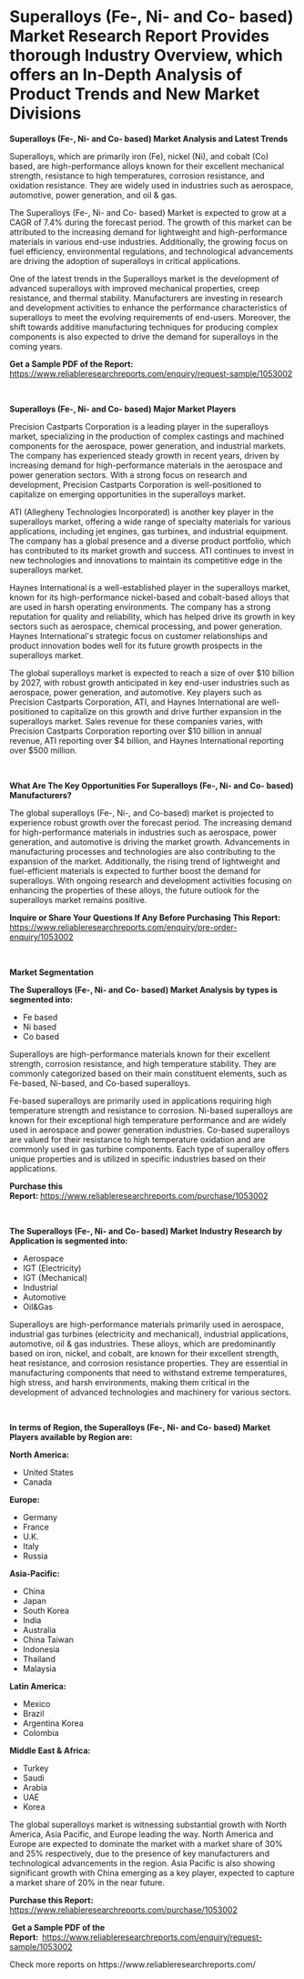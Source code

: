 <p><h1>Superalloys (Fe-, Ni- and Co- based) Market Research Report Provides thorough Industry Overview, which offers an In-Depth Analysis of Product Trends and New Market Divisions</h1></p><p><strong>Superalloys (Fe-, Ni- and Co- based) Market Analysis and Latest Trends</strong></p>
<p><p>Superalloys, which are primarily iron (Fe), nickel (Ni), and cobalt (Co) based, are high-performance alloys known for their excellent mechanical strength, resistance to high temperatures, corrosion resistance, and oxidation resistance. They are widely used in industries such as aerospace, automotive, power generation, and oil & gas.</p><p>The Superalloys (Fe-, Ni- and Co- based) Market is expected to grow at a CAGR of 7.4% during the forecast period. The growth of this market can be attributed to the increasing demand for lightweight and high-performance materials in various end-use industries. Additionally, the growing focus on fuel efficiency, environmental regulations, and technological advancements are driving the adoption of superalloys in critical applications.</p><p>One of the latest trends in the Superalloys market is the development of advanced superalloys with improved mechanical properties, creep resistance, and thermal stability. Manufacturers are investing in research and development activities to enhance the performance characteristics of superalloys to meet the evolving requirements of end-users. Moreover, the shift towards additive manufacturing techniques for producing complex components is also expected to drive the demand for superalloys in the coming years.</p></p>
<p><strong>Get a Sample PDF of the Report:&nbsp;</strong> <a href="https://www.reliableresearchreports.com/enquiry/request-sample/1053002">https://www.reliableresearchreports.com/enquiry/request-sample/1053002</a></p>
<p>&nbsp;</p>
<p><strong>Superalloys (Fe-, Ni- and Co- based) Major Market Players</strong></p>
<p><p>Precision Castparts Corporation is a leading player in the superalloys market, specializing in the production of complex castings and machined components for the aerospace, power generation, and industrial markets. The company has experienced steady growth in recent years, driven by increasing demand for high-performance materials in the aerospace and power generation sectors. With a strong focus on research and development, Precision Castparts Corporation is well-positioned to capitalize on emerging opportunities in the superalloys market.</p><p>ATI (Allegheny Technologies Incorporated) is another key player in the superalloys market, offering a wide range of specialty materials for various applications, including jet engines, gas turbines, and industrial equipment. The company has a global presence and a diverse product portfolio, which has contributed to its market growth and success. ATI continues to invest in new technologies and innovations to maintain its competitive edge in the superalloys market.</p><p>Haynes International is a well-established player in the superalloys market, known for its high-performance nickel-based and cobalt-based alloys that are used in harsh operating environments. The company has a strong reputation for quality and reliability, which has helped drive its growth in key sectors such as aerospace, chemical processing, and power generation. Haynes International's strategic focus on customer relationships and product innovation bodes well for its future growth prospects in the superalloys market.</p><p>The global superalloys market is expected to reach a size of over $10 billion by 2027, with robust growth anticipated in key end-user industries such as aerospace, power generation, and automotive. Key players such as Precision Castparts Corporation, ATI, and Haynes International are well-positioned to capitalize on this growth and drive further expansion in the superalloys market. Sales revenue for these companies varies, with Precision Castparts Corporation reporting over $10 billion in annual revenue, ATI reporting over $4 billion, and Haynes International reporting over $500 million.</p></p>
<p>&nbsp;</p>
<p><strong>What Are The Key Opportunities For Superalloys (Fe-, Ni- and Co- based) Manufacturers?</strong></p>
<p><p>The global superalloys (Fe-, Ni-, and Co-based) market is projected to experience robust growth over the forecast period. The increasing demand for high-performance materials in industries such as aerospace, power generation, and automotive is driving the market growth. Advancements in manufacturing processes and technologies are also contributing to the expansion of the market. Additionally, the rising trend of lightweight and fuel-efficient materials is expected to further boost the demand for superalloys. With ongoing research and development activities focusing on enhancing the properties of these alloys, the future outlook for the superalloys market remains positive.</p></p>
<p><strong>Inquire or Share Your Questions If Any Before Purchasing This Report:</strong> <a href="https://www.reliableresearchreports.com/enquiry/pre-order-enquiry/1053002">https://www.reliableresearchreports.com/enquiry/pre-order-enquiry/1053002</a></p>
<p>&nbsp;</p>
<p><strong>Market Segmentation</strong></p>
<p><strong>The Superalloys (Fe-, Ni- and Co- based) Market Analysis by types is segmented into:</strong></p>
<p><ul><li>Fe based</li><li>Ni based</li><li>Co based</li></ul></p>
<p><p>Superalloys are high-performance materials known for their excellent strength, corrosion resistance, and high temperature stability. They are commonly categorized based on their main constituent elements, such as Fe-based, Ni-based, and Co-based superalloys. </p><p>Fe-based superalloys are primarily used in applications requiring high temperature strength and resistance to corrosion. Ni-based superalloys are known for their exceptional high temperature performance and are widely used in aerospace and power generation industries. Co-based superalloys are valued for their resistance to high temperature oxidation and are commonly used in gas turbine components. Each type of superalloy offers unique properties and is utilized in specific industries based on their applications.</p></p>
<p><strong>Purchase this Report:&nbsp;</strong><a href="https://www.reliableresearchreports.com/purchase/1053002">https://www.reliableresearchreports.com/purchase/1053002</a></p>
<p>&nbsp;</p>
<p><strong>The Superalloys (Fe-, Ni- and Co- based) Market Industry Research by Application is segmented into:</strong></p>
<p><ul><li>Aerospace</li><li>IGT (Electricity)</li><li>IGT (Mechanical)</li><li>Industrial</li><li>Automotive</li><li>Oil&Gas</li></ul></p>
<p><p>Superalloys are high-performance materials primarily used in aerospace, industrial gas turbines (electricity and mechanical), industrial applications, automotive, oil & gas industries. These alloys, which are predominantly based on iron, nickel, and cobalt, are known for their excellent strength, heat resistance, and corrosion resistance properties. They are essential in manufacturing components that need to withstand extreme temperatures, high stress, and harsh environments, making them critical in the development of advanced technologies and machinery for various sectors.</p></p>
<p>&nbsp;</p>
<p><strong>In terms of Region, the Superalloys (Fe-, Ni- and Co- based) Market Players available by Region are:</strong></p>
<p>
    <p> <strong> North America: </strong>
        <ul>
            <li>United States</li>
            <li>Canada</li>
        </ul>
        </p> 
    <p> <strong> Europe: </strong>
        <ul>
            <li>Germany</li>
            <li>France</li>
            <li>U.K.</li>
            <li>Italy</li>
            <li>Russia</li>
        </ul>
        </p> 
    <p> <strong> Asia-Pacific: </strong>
        <ul>
            <li>China</li>
            <li>Japan</li>
            <li>South Korea</li>
            <li>India</li>
            <li>Australia</li>
            <li>China Taiwan</li>
            <li>Indonesia</li>
            <li>Thailand</li>
            <li>Malaysia</li>
        </ul>
        </p> 
    <p> <strong> Latin America: </strong>
        <ul>
            <li>Mexico</li>
            <li>Brazil</li>
            <li>Argentina Korea</li>
            <li>Colombia</li>
        </ul>
        </p> 
    <p> <strong> Middle East & Africa: </strong>
        <ul>
            <li>Turkey</li>
            <li>Saudi</li>
            <li>Arabia</li>
            <li>UAE</li>
            <li>Korea</li>
        </ul>
    </p>
    </p>
<p><p>The global superalloys market is witnessing substantial growth with North America, Asia Pacific, and Europe leading the way. North America and Europe are expected to dominate the market with a market share of 30% and 25% respectively, due to the presence of key manufacturers and technological advancements in the region. Asia Pacific is also showing significant growth with China emerging as a key player, expected to capture a market share of 20% in the near future.</p></p>
<p><strong>Purchase this Report: </strong><a href="https://www.reliableresearchreports.com/purchase/1053002">https://www.reliableresearchreports.com/purchase/1053002</a></p>
<p>&nbsp;<strong>Get a Sample PDF of the Report:&nbsp;&nbsp;</strong><a href="https://www.reliableresearchreports.com/enquiry/request-sample/1053002">https://www.reliableresearchreports.com/enquiry/request-sample/1053002</a></p>
<p><strong></strong></p>
<p>Check more reports on https://www.reliableresearchreports.com/</p>